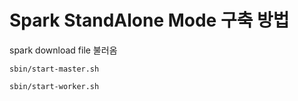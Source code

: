 # Spark StandAlone Mode 구축 방법

spark download file 불러옴

```
sbin/start-master.sh

sbin/start-worker.sh

```
